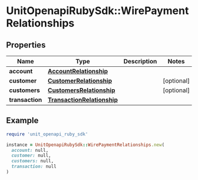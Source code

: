 # UnitOpenapiRubySdk::WirePaymentRelationships

## Properties

| Name | Type | Description | Notes |
| ---- | ---- | ----------- | ----- |
| **account** | [**AccountRelationship**](AccountRelationship.md) |  |  |
| **customer** | [**CustomerRelationship**](CustomerRelationship.md) |  | [optional] |
| **customers** | [**CustomersRelationship**](CustomersRelationship.md) |  | [optional] |
| **transaction** | [**TransactionRelationship**](TransactionRelationship.md) |  |  |

## Example

```ruby
require 'unit_openapi_ruby_sdk'

instance = UnitOpenapiRubySdk::WirePaymentRelationships.new(
  account: null,
  customer: null,
  customers: null,
  transaction: null
)
```

